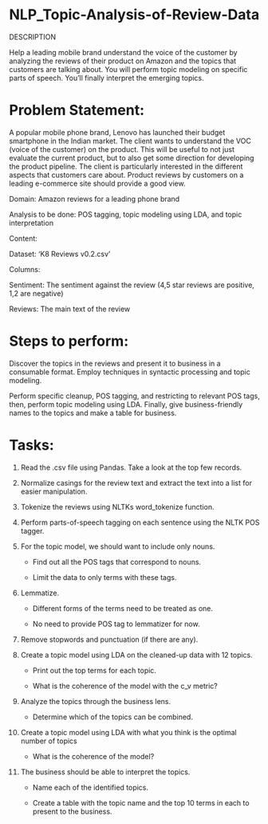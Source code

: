 # NLP_Topic-Analysis-of-Review-Data
DESCRIPTION

Help a leading mobile brand understand the voice of the customer by analyzing the reviews of their product on Amazon and the topics that customers are talking about. You will perform topic modeling on specific parts of speech. You’ll finally interpret the emerging topics.

# Problem Statement: 

A popular mobile phone brand, Lenovo has launched their budget smartphone in the Indian market. The client wants to understand the VOC (voice of the customer) on the product. This will be useful to not just evaluate the current product, but to also get some direction for developing the product pipeline. The client is particularly interested in the different aspects that customers care about. Product reviews by customers on a leading e-commerce site should provide a good view.

Domain: Amazon reviews for a leading phone brand

Analysis to be done: POS tagging, topic modeling using LDA, and topic interpretation

Content: 

Dataset: ‘K8 Reviews v0.2.csv’

Columns:

Sentiment: The sentiment against the review (4,5 star reviews are positive, 1,2 are negative)

Reviews: The main text of the review

# Steps to perform:

Discover the topics in the reviews and present it to business in a consumable format. Employ techniques in syntactic processing and topic modeling.

Perform specific cleanup, POS tagging, and restricting to relevant POS tags, then, perform topic modeling using LDA. Finally, give business-friendly names to the topics and make a table for business.

# Tasks: 

1. Read the .csv file using Pandas. Take a look at the top few records.

2. Normalize casings for the review text and extract the text into a list for easier manipulation.

3. Tokenize the reviews using NLTKs word_tokenize function.

4. Perform parts-of-speech tagging on each sentence using the NLTK POS tagger.

5. For the topic model, we should  want to include only nouns.

    - Find out all the POS tags that correspond to nouns.

    - Limit the data to only terms with these tags.

6. Lemmatize. 

    - Different forms of the terms need to be treated as one.

    - No need to provide POS tag to lemmatizer for now.

7. Remove stopwords and punctuation (if there are any). 

8. Create a topic model using LDA on the cleaned-up data with 12 topics.

    - Print out the top terms for each topic.

    - What is the coherence of the model with the c_v metric?

9. Analyze the topics through the business lens.

    -  Determine which of the topics can be combined.

10. Create a topic model using LDA with what you think is the optimal number of topics

    - What is the coherence of the model?

11. The business should be able to interpret the topics.

    - Name each of the identified topics.

    - Create a table with the topic name and the top 10 terms in each to present to the business.
